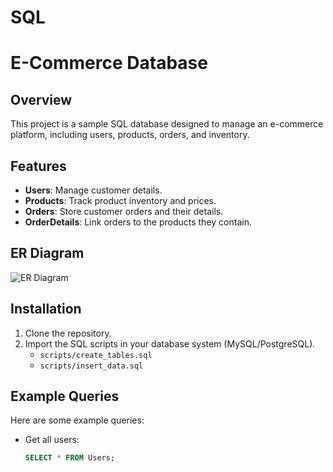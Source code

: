 # SQL
# E-Commerce Database

## Overview
This project is a sample SQL database designed to manage an e-commerce platform, including users, products, orders, and inventory.

## Features
- **Users**: Manage customer details.
- **Products**: Track product inventory and prices.
- **Orders**: Store customer orders and their details.
- **OrderDetails**: Link orders to the products they contain.

## ER Diagram
![ER Diagram](diagrams/er_diagram.png)

## Installation
1. Clone the repository.
2. Import the SQL scripts in your database system (MySQL/PostgreSQL).
   - `scripts/create_tables.sql`
   - `scripts/insert_data.sql`

## Example Queries
Here are some example queries:
- Get all users:
  ```sql
  SELECT * FROM Users;

